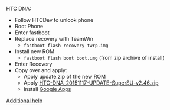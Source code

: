HTC DNA:

* Follow HTCDev to unlook phone
* Root Phone
* Enter fastboot
* Replace recovery with TeamWin
	* `fastboot flash recovery twrp.img`
* Install new ROM
	* `fastboot flash boot boot.img` (from zip archive of install)
* Enter Recovery
* Copy over and apply: 
    * Apply update.zip of the new ROM
    * Apply [HTC-DNA_20151117-UPDATE-SuperSU-v2.46.zip](http://forum.xda-developers.com/showthread.php?t=1538053)
    * Install [Google Apps](http://opengapps.org/)

[Additional help](http://forum.xda-developers.com/showthread.php?t=1538053)
